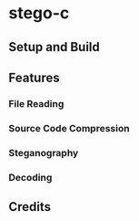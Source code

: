 # stego-c

## Setup and Build

## Features

### File Reading

### Source Code Compression

### Steganography

### Decoding

## Credits

